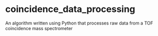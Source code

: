 # coincidence_data_processing
An algorithm written using Python that processes raw data from a TOF coincidence mass spectrometer
